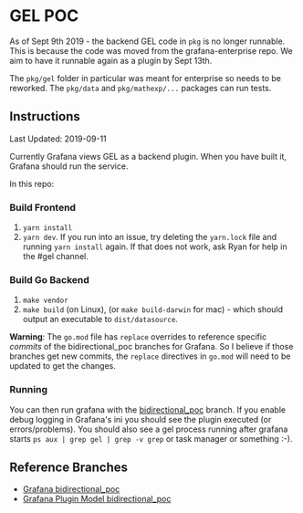 # GEL POC

As of Sept 9th 2019 - the backend GEL code in `pkg` is no longer runnable. This is because the code was moved from the grafana-enterprise repo. We aim to have it runnable again as a plugin by Sept 13th.

The `pkg/gel` folder in particular was meant for enterprise so needs to be reworked. The `pkg/data`
and `pkg/mathexp/...` packages can run tests.

## Instructions

Last Updated: 2019-09-11

Currently Grafana views GEL as a backend plugin. When you have built it, Grafana should run the service.

In this repo:

### Build Frontend

1. `yarn install`
2. `yarn dev`. If you run into an issue, try deleting the `yarn.lock` file and running `yarn install` again. If that does not work, ask Ryan for help in the #gel channel.

### Build Go Backend

1. `make vendor`
2. `make build` (on Linux), (or `make build-darwin` for mac) - which should output an executable to `dist/datasource`.

**Warning**: The `go.mod` file has `replace` overrides to reference specific *commits* of the bidirectional_poc branches for Grafana. So I believe if those branches get new commits, the `replace` directives in `go.mod` will need to be updated to get the changes.

### Running

You can then run grafana with the [bidirectional_poc](https://github.com/grafana/grafana/tree/bidirectional_poc) branch. If you enable debug logging in Grafana's ini you should see the plugin executed (or errors/problems). You should also see a gel process running after grafana starts `ps aux | grep gel | grep -v grep` or task manager or something :-).

## Reference Branches

- [Grafana bidirectional_poc](https://github.com/grafana/grafana/tree/bidirectional_poc)
- [Grafana Plugin Model bidirectional_poc](https://github.com/grafana/grafana-plugin-model/tree/bidirectional_poc)
